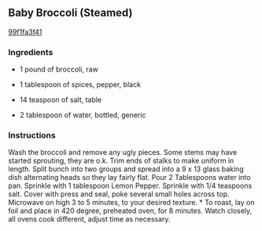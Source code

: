 ## Baby Broccoli (Steamed)

[99f1fa3f41](http://www.food.com/recipe/baby-broccoli-steamed-517854)

### Ingredients

 - 1 pound of broccoli, raw

 - 1 tablespoon of spices, pepper, black

 - 14 teaspoon of salt, table

 - 2 tablespoon of water, bottled, generic

### Instructions

Wash the broccoli and remove any ugly pieces. Some stems may have started sprouting, they are o.k. Trim ends of stalks to make uniform in length. Split bunch into two groups and spread into a 9 x 13 glass baking dish alternating heads so they lay fairly flat. Pour 2 Tablespoons water into pan. Sprinkle with 1 tablespoon Lemon Pepper. Sprinkle with 1/4 teaspoons salt. Cover with press and seal, poke several small holes across top. Microwave on high 3 to 5 minutes, to your desired texture. * To roast, lay on foil and place in 420 degree, preheated oven, for 8 minutes. Watch closely, all ovens cook different, adjust time as necessary.